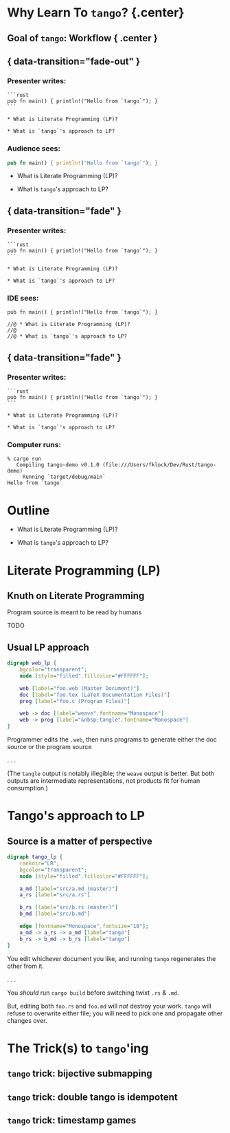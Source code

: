 # Why Learn To `tango`? {.center}

## Goal of `tango`: Workflow { .center }

## { data-transition="fade-out" }

### Presenter writes:

    ```rust
    pub fn main() { println!("Hello from `tango`"); }
    ```

    * What is Literate Programming (LP)?

    * What is `tango`'s approach to LP?

### Audience sees:

```rust
pub fn main() { println!("Hello from `tango`"); }
```

* What is Literate Programming (LP)?

* What is `tango`'s approach to LP?

## { data-transition="fade" }

### Presenter writes:

    ```rust
    pub fn main() { println!("Hello from `tango`"); }
    ```

    * What is Literate Programming (LP)?

    * What is `tango`'s approach to LP?


### IDE sees:

``` {.rust}
pub fn main() { println!("Hello from `tango`"); }

//@ * What is Literate Programming (LP)?
//@
//@ * What is `tango`'s approach to LP?
```

## { data-transition="fade" }

### Presenter writes:

    ```rust
    pub fn main() { println!("Hello from `tango`"); }
    ```

    * What is Literate Programming (LP)?

    * What is `tango`'s approach to LP?


### Computer runs:

```
% cargo run
   Compiling tango-demo v0.1.0 (file:///Users/fklock/Dev/Rust/tango-demo)
     Running `target/debug/main`
Hello from `tango`
```

##

# Outline

* What is Literate Programming (LP)?

* What is `tango`'s approach to LP?

# Literate Programming (LP)

## Knuth on Literate Programming

Program source is meant to be read by humans

TODO

## Usual LP approach

```dot
digraph web_lp {
    bgcolor="transparent";
    node [style="filled",fillcolor="#FFFFFF"];

    web [label="foo.web (Master Document)"]
    doc [label="foo.tex (LaTeX Documentation Files)"]
    prog [label="foo.c (Program Files)"]

    web -> doc [label="weave",fontname="Monospace"]
    web -> prog [label="&nbsp;tangle",fontname="Monospace"]
}
```

Programmer edits the `.web`, then runs programs to generate either
the doc source or the program source

. . .

(The `tangle` output is notably illegible; the `weave` output is
better. But both outputs are intermediate representations, not
products fit for human consumption.)

# Tango's approach to LP

## Source is a matter of perspective

```dot
digraph tango_lp {
    rankdir="LR";
    bgcolor="transparent";
    node [style="filled",fillcolor="#FFFFFF"];

    a_md [label="src/a.md (master)"]
    a_rs [label="src/a.rs"]

    b_rs [label="src/b.rs (master)"]
    b_md [label="src/b.md"]

    edge [fontname="Monospace",fontsize="10"];
    a_md -> a_rs -> a_md [label="tango"]
    b_rs -> b_md -> b_rs [label="tango"]
}
```

You edit whichever document you like, and running `tango` regenerates
the other from it.

 . . .

You *should* run `cargo build` before switching twixt `.rs` & `.md`.

But, editing both `foo.rs` and `foo.md` will *not* destroy your
work. `tango` will refuse to overwrite either file; you will need to
pick one and propagate other changes over.

# The Trick(s) to `tango`'ing

## `tango` trick: bijective submapping

## `tango` trick: double tango is idempotent

## `tango` trick: timestamp games
